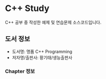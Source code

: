 # C++ Study
C++ 공부 중 작성한 예제 및 연습문제 소스코드입니다.

## 도서 정보
- 도서명: 명품 C++ Programming
- 저자명/출판사: 황기태/생능출판사

### Chapter 정보
